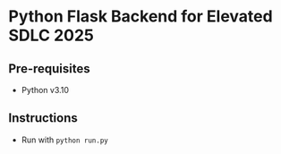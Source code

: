 # Python Flask Backend for Elevated SDLC 2025

## Pre-requisites

- Python v3.10

## Instructions

- Run with ```python run.py```
